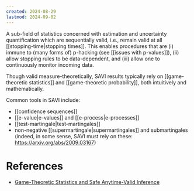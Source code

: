 ```yaml
---
created: 2024-08-29
lastmod: 2024-09-02
---
```


A sub-field of statistics concerned with estimation and uncertainty quantification which are sequentially valid, i.e., remain valid at all [[stopping-time|stopping times]]. This enables procedures that are (i) immune to (many forms of) p-hacking (see [[issues with p-values]]), (ii) allow stopping rules to be data-dependent, and (iii) allow one to continuously monitor incoming data. 

Though valid measure-theoretically, SAVI results typically rely on [[game-theoretic statistics]] and [[game-theoretic probability]], both intuitively and mathematically. 

Common tools in SAVI include: 
- [[confidence sequences]]
- [[e-value|e-values]] and [[e-process|e-processes]] 
- [[test-martingale|test-martingales]]
- non-negative [[supermartingale|supermartingales]] and submartingales (indeed, in some sense, SAVI must rely on these: https://arxiv.org/abs/2009.03167)

# References 

- [Game-Theoretic Statistics and Safe Anytime-Valid Inference](https://arxiv.org/pdf/2210.01948.pdf)
